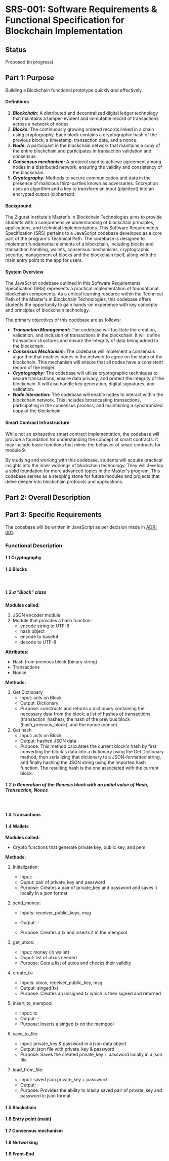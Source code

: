 # SRS-001: Software Requirements & Functional Specification for Blockchain Implementation

## Status

Proposed (in progress)

## Part 1: Purpose

Building a Blockchain functional prototype quickly and effectively.

#### Definitions
   1. _**Blockchain:**_ A distributed and decentralized digital ledger technology that maintains a tamper-evident and immutable record of transactions across a network of nodes.
   2. _**Blocks:**_ The continuously growing ordered records linked in a chain using cryptography. Each block contains a cryptographic hash of the previous block, a timestamp, transaction data, and a nonce.
   3. _**Node:**_ A participant in the blockchain network that maintains a copy of the entire blockchain and participates in transaction validation and consensus.
   4. _**Consensus mechanism:**_ A protocol used to achieve agreement among nodes in a distributed network, ensuring the validity and consistency of the blockchain.
   5. _**Cryptography:**_ Methods to secure communication and data in the presence of malicious third-parties known as adversaries. Encryption uses an algorithm and a key to transform an input (plaintext) into an encrypted output (ciphertext).

#### Background
The Zigurat Institute's Master's in Blockchain Technologies aims to provide students with a comprehensive understanding of blockchain principles, applications, and technical implementations. This Software Requirements Specification (SRS) pertains to a JavaScript codebase developed as a core part of the program's Technical Path. The codebase is designed to implement fundamental elements of a blockchain, including blocks and transaction handling, wallets, consensus mechanisms, cryptographic security, management of blocks and the blockchain itself, along with the main entry point to the app for users.

#### System Overview
The JavaScript codebase outlined in this Software Requirements Specification (SRS) represents a practical implementation of foundational blockchain components. As a critical learning resource within the Technical Path of the Master's in Blockchain Technologies, this codebase offers students the opportunity to gain hands-on experience with key concepts and principles of blockchain technology.

The primary objectives of this codebase are as follows:

- _**Transaction Management:**_ The codebase will facilitate the creation, validation, and inclusion of transactions in the blockchain. It will define transaction structures and ensure the integrity of data being added to the blockchain.
- _**Consensus Mechanism:**_ The codebase will implement a consensus algorithm that enables nodes in the network to agree on the state of the blockchain. This mechanism will ensure that all nodes have a consistent record of the ledger. 
- _**Cryptography:**_ The codebase will utilize cryptographic techniques to secure transactions, ensure data privacy, and protect the integrity of the blockchain. It will also handle key generation, digital signatures, and validation. 
- _**Node Interaction:**_ The codebase will enable nodes to interact within the blockchain network. This includes broadcasting transactions, participating in the consensus process, and maintaining a synchronized copy of the blockchain.

#### Smart Contract Infrastructure 
While not an exhaustive smart contract implementation, the codebase will provide a foundation for understanding the concept of smart contracts. It may include basic functions that mimic the behavior of smart contracts for module 9.

By studying and working with this codebase, students will acquire practical insights into the inner workings of blockchain technology. They will develop a solid foundation for more advanced topics in the Master's program. This codebase serves as a stepping stone for future modules and projects that delve deeper into blockchain protocols and applications.

## Part 2: Overall Description


## Part 3: Specific Requirements

The codebase will be written in JavaScript as per decision made in [ADR-001](https://github.com/Zigurat-blockchain-masters/blockchain-core/blob/main/docs/Architectural%20Decision%20Records/adr-001-roman.md).


### Functional Description

#### 1.1 Cryptography

#### 1.2 Blocks
<br>

##### 1.2.a "Block" class

**Modules called:**
1. JSON encoder module
2. Module that provides a hash function:
   - encode string to UTF-8
   - hash object
   - encode to base64
   - decode to UTF-8

**Attributes:**
- Hash from previous block (binary string)
- Transactions 
- Nonce

**Methods:**
1. Get Dictionary
   - Input: acts on Block
   - Output: Dictionary
   - Purpose: constructs and returns a dictionary containing the necessary data from the block: a list of hashes of transactions (transaction_hashes), the hash of the previous block (hash_previous_block), and the nonce (nonce).
2. Get hash
   - Input: acts on Block
   - Output: hashed JSON data
   - Purpose: This method calculates the current block's hash by first converting the block's data into a dictionary using the Get Dictionary method, then serializing that dictionary to a JSON-formatted string, and finally hashing the JSON string using the imported hash function. The resulting hash is the one associated with the current block.


##### 1.2.b Generation of the Genesis block with an initial value of Hash, Transaction, Nonce
<br>

#### 1.3 Transactions

#### 1.4 Wallets

**Modules called:**
   - Crypto functions that generate private key, public key, and pem 


**Methods:**
1. Initialization: 
   - Input: -
   - Ouput: pair of private_key and password 
   - Purpose: Creates a pair of private_key and password and saves it locally in a json format

2. send_money: 
   - Inputs: receiver_public_keys, msg

   - Output: -
   - Purpose: Creates a tx and inserts it in the mempool

3. get_utxos: 

   - Input: money (in wallet)
   - Ouput: list of utxos needed
   - Purpose: Gets a list of utxos and checks their validity

4. create_tx:

   - Inputs: utxos, receiver_public_key, msg
   - Output: singed(tx)
   - Purpose: Creates an unsigned tx which is then signed and returned

5. insert_to_mempool: 

   - Input: tx
   - Output: -
   - Purpose: Inserts a singed tx on the mempool

6. save_to_file: 

   - Input: private_key & password in a json data object
   - Output: json file with private_key & password 
   - Purpose: Saves the created private_key + password locally in a json file

7. load_from_file: 

   - Input: saved json private_key + password
   - Output: -
   - Purpose: Provides the ability to load a saved pair of private_key and password in json format

#### 1.5 Blockchain

#### 1.6 Entry point (main)

#### 1.7 Consensus mechanism

#### 1.8 Networking

#### 1.9 Front-End
